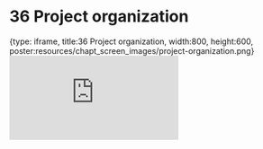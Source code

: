 # 36 Project organization
 
{type: iframe, title:36 Project organization, width:800, height:600, poster:resources/chapt_screen_images/project-organization.png}
![](https://datatrail-jhu.github.io/DataTrail/no_toc/project-organization.html)
 

 

